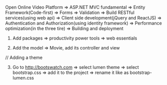 Open Online Video Platform
=> ASP.NET MVC fundamental
=> Entity Framework(Code-first)
=> Forms
=> Validation
=> Build RESTful services(using web api)
=> Client side development(jQuery and ReactJS)
=> Authentication and Authorization(using identity framework)
=> Performance optimization(in the three tire)
=> Building and deployment
 


01. Add packages 
    => productivity power tools
    => web essentials
	
02. Add the model => Movie, add its controller and view 

// Adding a theme

03.  Go to http://bootswatch.com
      => select lumen theme 
	  => select bootstrap.css
	  => add it to the project
	  => rename it like as bootstrap-lumen.css
	  
	  

	
